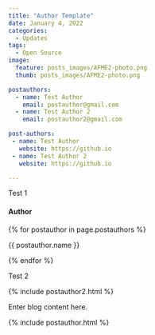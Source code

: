 ```yaml
---
title: "Author Template"
date: January 4, 2022
categories:
  - Updates
tags:
  - Open Source
image:
  feature: posts_images/AFME2-photo.png
  thumb: posts_images/AFME2-photo.png

postauthors:
  - name: Test Author
    email: postauthor@gmail.com
  - name: Test Author 2
    email: postauthor2@gmail.com

post-authors:
 - name: Test Author
   website: https://github.io
 - name: Test Author 2
   website: https://github.io

---
```

<p> Test 1 </p>

<h4> Author </h4>
<div>
  {% for postauthor in page.postauthors %}
    <p> {{ postauthor.name }} </p>
  {% endfor %}
</div>


<p> Test 2 </p>

<div>
{% include postauthor2.html %}
</div>

Enter blog content here.

<div>
{% include postauthor.html %}
</div>

